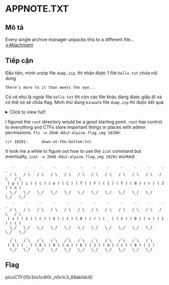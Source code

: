 # APPNOTE.TXT

## Mô tả

Every single archive manager unpacks this to a different file...<br/>
[&darr;Attachment](https://storage.googleapis.com/gctf-2022-attachments-project/2551253642bde3066e55c9cc8e9b0b4aa77feadc00c81032da778e6f7c89907135dfc2611fd8617204720dbfadb31429ae11f6ecd202887f4ce99f2f53a3c5e8)

## Tiếp cận

Đầu tiên, mình unzip file `dump.zip`, thì nhận được 1 file `hello.txt` chứa nội dung

```
There's more to it than meets the eye...
```
Có vẻ như là ngoài file `hello.txt` thì còn các file khác đang được giấu đi và có thể nó sẽ chứa flag. Mình thử dùng `binwalk` file `dump.zip` thì được kết quả

<details>
   <summary>Click to view full!</summary>
DECIMAL       HEXADECIMAL     DESCRIPTION
--------------------------------------------------------------------------------
0             0x0             Zip archive data, v0.0 compressed size: 41, uncompressed size: 41, name: hello.txt
135           0x87            Zip archive data, v0.0 compressed size: 33, uncompressed size: 33, name: hi.txt
256           0x100           Zip archive data, v0.0 compressed size: 1, uncompressed size: 1, name: flag00
345           0x159           Zip archive data, v0.0 compressed size: 1, uncompressed size: 1, name: flag00
434           0x1B2           Zip archive data, v0.0 compressed size: 1, uncompressed size: 1, name: flag00
523           0x20B           Zip archive data, v0.0 compressed size: 1, uncompressed size: 1, name: flag00
612           0x264           Zip archive data, v0.0 compressed size: 1, uncompressed size: 1, name: flag00
701           0x2BD           Zip archive data, v0.0 compressed size: 1, uncompressed size: 1, name: flag00
790           0x316           Zip archive data, v0.0 compressed size: 1, uncompressed size: 1, name: flag00
879           0x36F           Zip archive data, v0.0 compressed size: 1, uncompressed size: 1, name: flag00
968           0x3C8           Zip archive data, v0.0 compressed size: 1, uncompressed size: 1, name: flag00
1057          0x421           Zip archive data, v0.0 compressed size: 1, uncompressed size: 1, name: flag00
1146          0x47A           Zip archive data, v0.0 compressed size: 1, uncompressed size: 1, name: flag00
1235          0x4D3           Zip archive data, v0.0 compressed size: 1, uncompressed size: 1, name: flag00
1324          0x52C           Zip archive data, v0.0 compressed size: 1, uncompressed size: 1, name: flag00
1413          0x585           Zip archive data, v0.0 compressed size: 1, uncompressed size: 1, name: flag00
1502          0x5DE           Zip archive data, v0.0 compressed size: 1, uncompressed size: 1, name: flag00
1591          0x637           Zip archive data, v0.0 compressed size: 1, uncompressed size: 1, name: flag00
1680          0x690           Zip archive data, v0.0 compressed size: 1, uncompressed size: 1, name: flag00
1769          0x6E9           Zip archive data, v0.0 compressed size: 1, uncompressed size: 1, name: flag00
1858          0x742           Zip archive data, v0.0 compressed size: 1, uncompressed size: 1, name: flag00
1947          0x79B           Zip archive data, v0.0 compressed size: 1, uncompressed size: 1, name: flag00
2036          0x7F4           Zip archive data, v0.0 compressed size: 1, uncompressed size: 1, name: flag00
2125          0x84D           Zip archive data, v0.0 compressed size: 1, uncompressed size: 1, name: flag00
2214          0x8A6           Zip archive data, v0.0 compressed size: 1, uncompressed size: 1, name: flag00
2303          0x8FF           Zip archive data, v0.0 compressed size: 1, uncompressed size: 1, name: flag00
2392          0x958           Zip archive data, v0.0 compressed size: 1, uncompressed size: 1, name: flag00
2481          0x9B1           Zip archive data, v0.0 compressed size: 1, uncompressed size: 1, name: flag00
2570          0xA0A           Zip archive data, v0.0 compressed size: 1, uncompressed size: 1, name: flag00
2659          0xA63           Zip archive data, v0.0 compressed size: 1, uncompressed size: 1, name: flag00
2748          0xABC           Zip archive data, v0.0 compressed size: 1, uncompressed size: 1, name: flag00
2837          0xB15           Zip archive data, v0.0 compressed size: 1, uncompressed size: 1, name: flag00
2926          0xB6E           Zip archive data, v0.0 compressed size: 1, uncompressed size: 1, name: flag00
3015          0xBC7           Zip archive data, v0.0 compressed size: 1, uncompressed size: 1, name: flag00
3104          0xC20           Zip archive data, v0.0 compressed size: 1, uncompressed size: 1, name: flag00
3193          0xC79           Zip archive data, v0.0 compressed size: 1, uncompressed size: 1, name: flag00
3282          0xCD2           Zip archive data, v0.0 compressed size: 1, uncompressed size: 1, name: flag00
3371          0xD2B           Zip archive data, v0.0 compressed size: 1, uncompressed size: 1, name: flag00
3460          0xD84           Zip archive data, v0.0 compressed size: 1, uncompressed size: 1, name: flag01
3549          0xDDD           Zip archive data, v0.0 compressed size: 1, uncompressed size: 1, name: flag01
3638          0xE36           Zip archive data, v0.0 compressed size: 1, uncompressed size: 1, name: flag01
3727          0xE8F           Zip archive data, v0.0 compressed size: 1, uncompressed size: 1, name: flag01
3816          0xEE8           Zip archive data, v0.0 compressed size: 1, uncompressed size: 1, name: flag01
3905          0xF41           Zip archive data, v0.0 compressed size: 1, uncompressed size: 1, name: flag01
3994          0xF9A           Zip archive data, v0.0 compressed size: 1, uncompressed size: 1, name: flag01
4083          0xFF3           Zip archive data, v0.0 compressed size: 1, uncompressed size: 1, name: flag01
4172          0x104C          Zip archive data, v0.0 compressed size: 1, uncompressed size: 1, name: flag01
4261          0x10A5          Zip archive data, v0.0 compressed size: 1, uncompressed size: 1, name: flag01
4350          0x10FE          Zip archive data, v0.0 compressed size: 1, uncompressed size: 1, name: flag01
4439          0x1157          Zip archive data, v0.0 compressed size: 1, uncompressed size: 1, name: flag01
4528          0x11B0          Zip archive data, v0.0 compressed size: 1, uncompressed size: 1, name: flag01
4617          0x1209          Zip archive data, v0.0 compressed size: 1, uncompressed size: 1, name: flag01
4706          0x1262          Zip archive data, v0.0 compressed size: 1, uncompressed size: 1, name: flag01
4795          0x12BB          Zip archive data, v0.0 compressed size: 1, uncompressed size: 1, name: flag01
4884          0x1314          Zip archive data, v0.0 compressed size: 1, uncompressed size: 1, name: flag01
4973          0x136D          Zip archive data, v0.0 compressed size: 1, uncompressed size: 1, name: flag01
5062          0x13C6          Zip archive data, v0.0 compressed size: 1, uncompressed size: 1, name: flag01
5151          0x141F          Zip archive data, v0.0 compressed size: 1, uncompressed size: 1, name: flag01
5240          0x1478          Zip archive data, v0.0 compressed size: 1, uncompressed size: 1, name: flag01
5329          0x14D1          Zip archive data, v0.0 compressed size: 1, uncompressed size: 1, name: flag01
5418          0x152A          Zip archive data, v0.0 compressed size: 1, uncompressed size: 1, name: flag01
5507          0x1583          Zip archive data, v0.0 compressed size: 1, uncompressed size: 1, name: flag01
5596          0x15DC          Zip archive data, v0.0 compressed size: 1, uncompressed size: 1, name: flag01
5685          0x1635          Zip archive data, v0.0 compressed size: 1, uncompressed size: 1, name: flag01
5774          0x168E          Zip archive data, v0.0 compressed size: 1, uncompressed size: 1, name: flag01
5863          0x16E7          Zip archive data, v0.0 compressed size: 1, uncompressed size: 1, name: flag01
5952          0x1740          Zip archive data, v0.0 compressed size: 1, uncompressed size: 1, name: flag01
6041          0x1799          Zip archive data, v0.0 compressed size: 1, uncompressed size: 1, name: flag01
6130          0x17F2          Zip archive data, v0.0 compressed size: 1, uncompressed size: 1, name: flag01
6219          0x184B          Zip archive data, v0.0 compressed size: 1, uncompressed size: 1, name: flag01
6308          0x18A4          Zip archive data, v0.0 compressed size: 1, uncompressed size: 1, name: flag01
6397          0x18FD          Zip archive data, v0.0 compressed size: 1, uncompressed size: 1, name: flag01
6486          0x1956          Zip archive data, v0.0 compressed size: 1, uncompressed size: 1, name: flag01
6575          0x19AF          Zip archive data, v0.0 compressed size: 1, uncompressed size: 1, name: flag01
6664          0x1A08          Zip archive data, v0.0 compressed size: 1, uncompressed size: 1, name: flag02
6753          0x1A61          Zip archive data, v0.0 compressed size: 1, uncompressed size: 1, name: flag02
6842          0x1ABA          Zip archive data, v0.0 compressed size: 1, uncompressed size: 1, name: flag02
6931          0x1B13          Zip archive data, v0.0 compressed size: 1, uncompressed size: 1, name: flag02
7020          0x1B6C          Zip archive data, v0.0 compressed size: 1, uncompressed size: 1, name: flag02
7109          0x1BC5          Zip archive data, v0.0 compressed size: 1, uncompressed size: 1, name: flag02
7198          0x1C1E          Zip archive data, v0.0 compressed size: 1, uncompressed size: 1, name: flag02
7287          0x1C77          Zip archive data, v0.0 compressed size: 1, uncompressed size: 1, name: flag02
7376          0x1CD0          Zip archive data, v0.0 compressed size: 1, uncompressed size: 1, name: flag02
7465          0x1D29          Zip archive data, v0.0 compressed size: 1, uncompressed size: 1, name: flag02
7554          0x1D82          Zip archive data, v0.0 compressed size: 1, uncompressed size: 1, name: flag02
7643          0x1DDB          Zip archive data, v0.0 compressed size: 1, uncompressed size: 1, name: flag02
7732          0x1E34          Zip archive data, v0.0 compressed size: 1, uncompressed size: 1, name: flag02
7821          0x1E8D          Zip archive data, v0.0 compressed size: 1, uncompressed size: 1, name: flag02
7910          0x1EE6          Zip archive data, v0.0 compressed size: 1, uncompressed size: 1, name: flag02
7999          0x1F3F          Zip archive data, v0.0 compressed size: 1, uncompressed size: 1, name: flag02
8088          0x1F98          Zip archive data, v0.0 compressed size: 1, uncompressed size: 1, name: flag02
8177          0x1FF1          Zip archive data, v0.0 compressed size: 1, uncompressed size: 1, name: flag02
8266          0x204A          Zip archive data, v0.0 compressed size: 1, uncompressed size: 1, name: flag02
8355          0x20A3          Zip archive data, v0.0 compressed size: 1, uncompressed size: 1, name: flag02
8444          0x20FC          Zip archive data, v0.0 compressed size: 1, uncompressed size: 1, name: flag02
8533          0x2155          Zip archive data, v0.0 compressed size: 1, uncompressed size: 1, name: flag02
8622          0x21AE          Zip archive data, v0.0 compressed size: 1, uncompressed size: 1, name: flag02
8711          0x2207          Zip archive data, v0.0 compressed size: 1, uncompressed size: 1, name: flag02
8800          0x2260          Zip archive data, v0.0 compressed size: 1, uncompressed size: 1, name: flag02
8889          0x22B9          Zip archive data, v0.0 compressed size: 1, uncompressed size: 1, name: flag02
8978          0x2312          Zip archive data, v0.0 compressed size: 1, uncompressed size: 1, name: flag02
9067          0x236B          Zip archive data, v0.0 compressed size: 1, uncompressed size: 1, name: flag02
9156          0x23C4          Zip archive data, v0.0 compressed size: 1, uncompressed size: 1, name: flag02
9245          0x241D          Zip archive data, v0.0 compressed size: 1, uncompressed size: 1, name: flag02
9334          0x2476          Zip archive data, v0.0 compressed size: 1, uncompressed size: 1, name: flag02
9423          0x24CF          Zip archive data, v0.0 compressed size: 1, uncompressed size: 1, name: flag02
9512          0x2528          Zip archive data, v0.0 compressed size: 1, uncompressed size: 1, name: flag02
9601          0x2581          Zip archive data, v0.0 compressed size: 1, uncompressed size: 1, name: flag02
9690          0x25DA          Zip archive data, v0.0 compressed size: 1, uncompressed size: 1, name: flag02
9779          0x2633          Zip archive data, v0.0 compressed size: 1, uncompressed size: 1, name: flag02
9868          0x268C          Zip archive data, v0.0 compressed size: 1, uncompressed size: 1, name: flag03
9957          0x26E5          Zip archive data, v0.0 compressed size: 1, uncompressed size: 1, name: flag03
10046         0x273E          Zip archive data, v0.0 compressed size: 1, uncompressed size: 1, name: flag03
10135         0x2797          Zip archive data, v0.0 compressed size: 1, uncompressed size: 1, name: flag03
10224         0x27F0          Zip archive data, v0.0 compressed size: 1, uncompressed size: 1, name: flag03
10313         0x2849          Zip archive data, v0.0 compressed size: 1, uncompressed size: 1, name: flag03
10402         0x28A2          Zip archive data, v0.0 compressed size: 1, uncompressed size: 1, name: flag03
10491         0x28FB          Zip archive data, v0.0 compressed size: 1, uncompressed size: 1, name: flag03
10580         0x2954          Zip archive data, v0.0 compressed size: 1, uncompressed size: 1, name: flag03
10669         0x29AD          Zip archive data, v0.0 compressed size: 1, uncompressed size: 1, name: flag03
10758         0x2A06          Zip archive data, v0.0 compressed size: 1, uncompressed size: 1, name: flag03
10847         0x2A5F          Zip archive data, v0.0 compressed size: 1, uncompressed size: 1, name: flag03
10936         0x2AB8          Zip archive data, v0.0 compressed size: 1, uncompressed size: 1, name: flag03
11025         0x2B11          Zip archive data, v0.0 compressed size: 1, uncompressed size: 1, name: flag03
11114         0x2B6A          Zip archive data, v0.0 compressed size: 1, uncompressed size: 1, name: flag03
11203         0x2BC3          Zip archive data, v0.0 compressed size: 1, uncompressed size: 1, name: flag03
11292         0x2C1C          Zip archive data, v0.0 compressed size: 1, uncompressed size: 1, name: flag03
11381         0x2C75          Zip archive data, v0.0 compressed size: 1, uncompressed size: 1, name: flag03
11470         0x2CCE          Zip archive data, v0.0 compressed size: 1, uncompressed size: 1, name: flag03
11559         0x2D27          Zip archive data, v0.0 compressed size: 1, uncompressed size: 1, name: flag03
11648         0x2D80          Zip archive data, v0.0 compressed size: 1, uncompressed size: 1, name: flag03
11737         0x2DD9          Zip archive data, v0.0 compressed size: 1, uncompressed size: 1, name: flag03
11826         0x2E32          Zip archive data, v0.0 compressed size: 1, uncompressed size: 1, name: flag03
11915         0x2E8B          Zip archive data, v0.0 compressed size: 1, uncompressed size: 1, name: flag03
12004         0x2EE4          Zip archive data, v0.0 compressed size: 1, uncompressed size: 1, name: flag03
12093         0x2F3D          Zip archive data, v0.0 compressed size: 1, uncompressed size: 1, name: flag03
12182         0x2F96          Zip archive data, v0.0 compressed size: 1, uncompressed size: 1, name: flag03
12271         0x2FEF          Zip archive data, v0.0 compressed size: 1, uncompressed size: 1, name: flag03
12360         0x3048          Zip archive data, v0.0 compressed size: 1, uncompressed size: 1, name: flag03
12449         0x30A1          Zip archive data, v0.0 compressed size: 1, uncompressed size: 1, name: flag03
12538         0x30FA          Zip archive data, v0.0 compressed size: 1, uncompressed size: 1, name: flag03
12627         0x3153          Zip archive data, v0.0 compressed size: 1, uncompressed size: 1, name: flag03
12716         0x31AC          Zip archive data, v0.0 compressed size: 1, uncompressed size: 1, name: flag03
12805         0x3205          Zip archive data, v0.0 compressed size: 1, uncompressed size: 1, name: flag03
12894         0x325E          Zip archive data, v0.0 compressed size: 1, uncompressed size: 1, name: flag03
12983         0x32B7          Zip archive data, v0.0 compressed size: 1, uncompressed size: 1, name: flag03
13072         0x3310          Zip archive data, v0.0 compressed size: 1, uncompressed size: 1, name: flag04
13161         0x3369          Zip archive data, v0.0 compressed size: 1, uncompressed size: 1, name: flag04
13250         0x33C2          Zip archive data, v0.0 compressed size: 1, uncompressed size: 1, name: flag04
13339         0x341B          Zip archive data, v0.0 compressed size: 1, uncompressed size: 1, name: flag04
13428         0x3474          Zip archive data, v0.0 compressed size: 1, uncompressed size: 1, name: flag04
13517         0x34CD          Zip archive data, v0.0 compressed size: 1, uncompressed size: 1, name: flag04
13606         0x3526          Zip archive data, v0.0 compressed size: 1, uncompressed size: 1, name: flag04
13695         0x357F          Zip archive data, v0.0 compressed size: 1, uncompressed size: 1, name: flag04
13784         0x35D8          Zip archive data, v0.0 compressed size: 1, uncompressed size: 1, name: flag04
13873         0x3631          Zip archive data, v0.0 compressed size: 1, uncompressed size: 1, name: flag04
13962         0x368A          Zip archive data, v0.0 compressed size: 1, uncompressed size: 1, name: flag04
14051         0x36E3          Zip archive data, v0.0 compressed size: 1, uncompressed size: 1, name: flag04
14140         0x373C          Zip archive data, v0.0 compressed size: 1, uncompressed size: 1, name: flag04
14229         0x3795          Zip archive data, v0.0 compressed size: 1, uncompressed size: 1, name: flag04
14318         0x37EE          Zip archive data, v0.0 compressed size: 1, uncompressed size: 1, name: flag04
14407         0x3847          Zip archive data, v0.0 compressed size: 1, uncompressed size: 1, name: flag04
14496         0x38A0          Zip archive data, v0.0 compressed size: 1, uncompressed size: 1, name: flag04
14585         0x38F9          Zip archive data, v0.0 compressed size: 1, uncompressed size: 1, name: flag04
14674         0x3952          Zip archive data, v0.0 compressed size: 1, uncompressed size: 1, name: flag04
14763         0x39AB          Zip archive data, v0.0 compressed size: 1, uncompressed size: 1, name: flag04
14852         0x3A04          Zip archive data, v0.0 compressed size: 1, uncompressed size: 1, name: flag04
14941         0x3A5D          Zip archive data, v0.0 compressed size: 1, uncompressed size: 1, name: flag04
15030         0x3AB6          Zip archive data, v0.0 compressed size: 1, uncompressed size: 1, name: flag04
15119         0x3B0F          Zip archive data, v0.0 compressed size: 1, uncompressed size: 1, name: flag04
15208         0x3B68          Zip archive data, v0.0 compressed size: 1, uncompressed size: 1, name: flag04
15297         0x3BC1          Zip archive data, v0.0 compressed size: 1, uncompressed size: 1, name: flag04
15386         0x3C1A          Zip archive data, v0.0 compressed size: 1, uncompressed size: 1, name: flag04
15475         0x3C73          Zip archive data, v0.0 compressed size: 1, uncompressed size: 1, name: flag04
15564         0x3CCC          Zip archive data, v0.0 compressed size: 1, uncompressed size: 1, name: flag04
15653         0x3D25          Zip archive data, v0.0 compressed size: 1, uncompressed size: 1, name: flag04
15742         0x3D7E          Zip archive data, v0.0 compressed size: 1, uncompressed size: 1, name: flag04
15831         0x3DD7          Zip archive data, v0.0 compressed size: 1, uncompressed size: 1, name: flag04
15920         0x3E30          Zip archive data, v0.0 compressed size: 1, uncompressed size: 1, name: flag04
16009         0x3E89          Zip archive data, v0.0 compressed size: 1, uncompressed size: 1, name: flag04
16098         0x3EE2          Zip archive data, v0.0 compressed size: 1, uncompressed size: 1, name: flag04
16187         0x3F3B          Zip archive data, v0.0 compressed size: 1, uncompressed size: 1, name: flag04
16276         0x3F94          Zip archive data, v0.0 compressed size: 1, uncompressed size: 1, name: flag05
16365         0x3FED          Zip archive data, v0.0 compressed size: 1, uncompressed size: 1, name: flag05
16454         0x4046          Zip archive data, v0.0 compressed size: 1, uncompressed size: 1, name: flag05
16543         0x409F          Zip archive data, v0.0 compressed size: 1, uncompressed size: 1, name: flag05
16632         0x40F8          Zip archive data, v0.0 compressed size: 1, uncompressed size: 1, name: flag05
16721         0x4151          Zip archive data, v0.0 compressed size: 1, uncompressed size: 1, name: flag05
16810         0x41AA          Zip archive data, v0.0 compressed size: 1, uncompressed size: 1, name: flag05
16899         0x4203          Zip archive data, v0.0 compressed size: 1, uncompressed size: 1, name: flag05
16988         0x425C          Zip archive data, v0.0 compressed size: 1, uncompressed size: 1, name: flag05
17077         0x42B5          Zip archive data, v0.0 compressed size: 1, uncompressed size: 1, name: flag05
17166         0x430E          Zip archive data, v0.0 compressed size: 1, uncompressed size: 1, name: flag05
17255         0x4367          Zip archive data, v0.0 compressed size: 1, uncompressed size: 1, name: flag05
17344         0x43C0          Zip archive data, v0.0 compressed size: 1, uncompressed size: 1, name: flag05
17433         0x4419          Zip archive data, v0.0 compressed size: 1, uncompressed size: 1, name: flag05
17522         0x4472          Zip archive data, v0.0 compressed size: 1, uncompressed size: 1, name: flag05
17611         0x44CB          Zip archive data, v0.0 compressed size: 1, uncompressed size: 1, name: flag05
17700         0x4524          Zip archive data, v0.0 compressed size: 1, uncompressed size: 1, name: flag05
17789         0x457D          Zip archive data, v0.0 compressed size: 1, uncompressed size: 1, name: flag05
17878         0x45D6          Zip archive data, v0.0 compressed size: 1, uncompressed size: 1, name: flag05
17967         0x462F          Zip archive data, v0.0 compressed size: 1, uncompressed size: 1, name: flag05
18056         0x4688          Zip archive data, v0.0 compressed size: 1, uncompressed size: 1, name: flag05
18145         0x46E1          Zip archive data, v0.0 compressed size: 1, uncompressed size: 1, name: flag05
18234         0x473A          Zip archive data, v0.0 compressed size: 1, uncompressed size: 1, name: flag05
18323         0x4793          Zip archive data, v0.0 compressed size: 1, uncompressed size: 1, name: flag05
18412         0x47EC          Zip archive data, v0.0 compressed size: 1, uncompressed size: 1, name: flag05
18501         0x4845          Zip archive data, v0.0 compressed size: 1, uncompressed size: 1, name: flag05
18590         0x489E          Zip archive data, v0.0 compressed size: 1, uncompressed size: 1, name: flag05
18679         0x48F7          Zip archive data, v0.0 compressed size: 1, uncompressed size: 1, name: flag05
18768         0x4950          Zip archive data, v0.0 compressed size: 1, uncompressed size: 1, name: flag05
18857         0x49A9          Zip archive data, v0.0 compressed size: 1, uncompressed size: 1, name: flag05
18946         0x4A02          Zip archive data, v0.0 compressed size: 1, uncompressed size: 1, name: flag05
19035         0x4A5B          Zip archive data, v0.0 compressed size: 1, uncompressed size: 1, name: flag05
19124         0x4AB4          Zip archive data, v0.0 compressed size: 1, uncompressed size: 1, name: flag05
19213         0x4B0D          Zip archive data, v0.0 compressed size: 1, uncompressed size: 1, name: flag05
19302         0x4B66          Zip archive data, v0.0 compressed size: 1, uncompressed size: 1, name: flag05
19391         0x4BBF          Zip archive data, v0.0 compressed size: 1, uncompressed size: 1, name: flag05
19480         0x4C18          Zip archive data, v0.0 compressed size: 1, uncompressed size: 1, name: flag06
19569         0x4C71          Zip archive data, v0.0 compressed size: 1, uncompressed size: 1, name: flag06
19658         0x4CCA          Zip archive data, v0.0 compressed size: 1, uncompressed size: 1, name: flag06
19747         0x4D23          Zip archive data, v0.0 compressed size: 1, uncompressed size: 1, name: flag06
19836         0x4D7C          Zip archive data, v0.0 compressed size: 1, uncompressed size: 1, name: flag06
19925         0x4DD5          Zip archive data, v0.0 compressed size: 1, uncompressed size: 1, name: flag06
20014         0x4E2E          Zip archive data, v0.0 compressed size: 1, uncompressed size: 1, name: flag06
20103         0x4E87          Zip archive data, v0.0 compressed size: 1, uncompressed size: 1, name: flag06
20192         0x4EE0          Zip archive data, v0.0 compressed size: 1, uncompressed size: 1, name: flag06
20281         0x4F39          Zip archive data, v0.0 compressed size: 1, uncompressed size: 1, name: flag06
20370         0x4F92          Zip archive data, v0.0 compressed size: 1, uncompressed size: 1, name: flag06
20459         0x4FEB          Zip archive data, v0.0 compressed size: 1, uncompressed size: 1, name: flag06
20548         0x5044          Zip archive data, v0.0 compressed size: 1, uncompressed size: 1, name: flag06
20637         0x509D          Zip archive data, v0.0 compressed size: 1, uncompressed size: 1, name: flag06
20726         0x50F6          Zip archive data, v0.0 compressed size: 1, uncompressed size: 1, name: flag06
20815         0x514F          Zip archive data, v0.0 compressed size: 1, uncompressed size: 1, name: flag06
20904         0x51A8          Zip archive data, v0.0 compressed size: 1, uncompressed size: 1, name: flag06
20993         0x5201          Zip archive data, v0.0 compressed size: 1, uncompressed size: 1, name: flag06
21082         0x525A          Zip archive data, v0.0 compressed size: 1, uncompressed size: 1, name: flag06
21171         0x52B3          Zip archive data, v0.0 compressed size: 1, uncompressed size: 1, name: flag06
21260         0x530C          Zip archive data, v0.0 compressed size: 1, uncompressed size: 1, name: flag06
21349         0x5365          Zip archive data, v0.0 compressed size: 1, uncompressed size: 1, name: flag06
21438         0x53BE          Zip archive data, v0.0 compressed size: 1, uncompressed size: 1, name: flag06
21527         0x5417          Zip archive data, v0.0 compressed size: 1, uncompressed size: 1, name: flag06
21616         0x5470          Zip archive data, v0.0 compressed size: 1, uncompressed size: 1, name: flag06
21705         0x54C9          Zip archive data, v0.0 compressed size: 1, uncompressed size: 1, name: flag06
21794         0x5522          Zip archive data, v0.0 compressed size: 1, uncompressed size: 1, name: flag06
21883         0x557B          Zip archive data, v0.0 compressed size: 1, uncompressed size: 1, name: flag06
21972         0x55D4          Zip archive data, v0.0 compressed size: 1, uncompressed size: 1, name: flag06
22061         0x562D          Zip archive data, v0.0 compressed size: 1, uncompressed size: 1, name: flag06
22150         0x5686          Zip archive data, v0.0 compressed size: 1, uncompressed size: 1, name: flag06
22239         0x56DF          Zip archive data, v0.0 compressed size: 1, uncompressed size: 1, name: flag06
22328         0x5738          Zip archive data, v0.0 compressed size: 1, uncompressed size: 1, name: flag06
22417         0x5791          Zip archive data, v0.0 compressed size: 1, uncompressed size: 1, name: flag06
22506         0x57EA          Zip archive data, v0.0 compressed size: 1, uncompressed size: 1, name: flag06
22595         0x5843          Zip archive data, v0.0 compressed size: 1, uncompressed size: 1, name: flag06
22684         0x589C          Zip archive data, v0.0 compressed size: 1, uncompressed size: 1, name: flag07
22773         0x58F5          Zip archive data, v0.0 compressed size: 1, uncompressed size: 1, name: flag07
22862         0x594E          Zip archive data, v0.0 compressed size: 1, uncompressed size: 1, name: flag07
22951         0x59A7          Zip archive data, v0.0 compressed size: 1, uncompressed size: 1, name: flag07
23040         0x5A00          Zip archive data, v0.0 compressed size: 1, uncompressed size: 1, name: flag07
23129         0x5A59          Zip archive data, v0.0 compressed size: 1, uncompressed size: 1, name: flag07
23218         0x5AB2          Zip archive data, v0.0 compressed size: 1, uncompressed size: 1, name: flag07
23307         0x5B0B          Zip archive data, v0.0 compressed size: 1, uncompressed size: 1, name: flag07
23396         0x5B64          Zip archive data, v0.0 compressed size: 1, uncompressed size: 1, name: flag07
23485         0x5BBD          Zip archive data, v0.0 compressed size: 1, uncompressed size: 1, name: flag07
23574         0x5C16          Zip archive data, v0.0 compressed size: 1, uncompressed size: 1, name: flag07
23663         0x5C6F          Zip archive data, v0.0 compressed size: 1, uncompressed size: 1, name: flag07
23752         0x5CC8          Zip archive data, v0.0 compressed size: 1, uncompressed size: 1, name: flag07
23841         0x5D21          Zip archive data, v0.0 compressed size: 1, uncompressed size: 1, name: flag07
23930         0x5D7A          Zip archive data, v0.0 compressed size: 1, uncompressed size: 1, name: flag07
24019         0x5DD3          Zip archive data, v0.0 compressed size: 1, uncompressed size: 1, name: flag07
24108         0x5E2C          Zip archive data, v0.0 compressed size: 1, uncompressed size: 1, name: flag07
24197         0x5E85          Zip archive data, v0.0 compressed size: 1, uncompressed size: 1, name: flag07
24286         0x5EDE          Zip archive data, v0.0 compressed size: 1, uncompressed size: 1, name: flag07
24375         0x5F37          Zip archive data, v0.0 compressed size: 1, uncompressed size: 1, name: flag07
24464         0x5F90          Zip archive data, v0.0 compressed size: 1, uncompressed size: 1, name: flag07
24553         0x5FE9          Zip archive data, v0.0 compressed size: 1, uncompressed size: 1, name: flag07
24642         0x6042          Zip archive data, v0.0 compressed size: 1, uncompressed size: 1, name: flag07
24731         0x609B          Zip archive data, v0.0 compressed size: 1, uncompressed size: 1, name: flag07
24820         0x60F4          Zip archive data, v0.0 compressed size: 1, uncompressed size: 1, name: flag07
24909         0x614D          Zip archive data, v0.0 compressed size: 1, uncompressed size: 1, name: flag07
24998         0x61A6          Zip archive data, v0.0 compressed size: 1, uncompressed size: 1, name: flag07
25087         0x61FF          Zip archive data, v0.0 compressed size: 1, uncompressed size: 1, name: flag07
25176         0x6258          Zip archive data, v0.0 compressed size: 1, uncompressed size: 1, name: flag07
25265         0x62B1          Zip archive data, v0.0 compressed size: 1, uncompressed size: 1, name: flag07
25354         0x630A          Zip archive data, v0.0 compressed size: 1, uncompressed size: 1, name: flag07
25443         0x6363          Zip archive data, v0.0 compressed size: 1, uncompressed size: 1, name: flag07
25532         0x63BC          Zip archive data, v0.0 compressed size: 1, uncompressed size: 1, name: flag07
25621         0x6415          Zip archive data, v0.0 compressed size: 1, uncompressed size: 1, name: flag07
25710         0x646E          Zip archive data, v0.0 compressed size: 1, uncompressed size: 1, name: flag07
25799         0x64C7          Zip archive data, v0.0 compressed size: 1, uncompressed size: 1, name: flag07
25888         0x6520          Zip archive data, v0.0 compressed size: 1, uncompressed size: 1, name: flag08
25977         0x6579          Zip archive data, v0.0 compressed size: 1, uncompressed size: 1, name: flag08
26066         0x65D2          Zip archive data, v0.0 compressed size: 1, uncompressed size: 1, name: flag08
26155         0x662B          Zip archive data, v0.0 compressed size: 1, uncompressed size: 1, name: flag08
26244         0x6684          Zip archive data, v0.0 compressed size: 1, uncompressed size: 1, name: flag08
26333         0x66DD          Zip archive data, v0.0 compressed size: 1, uncompressed size: 1, name: flag08
26422         0x6736          Zip archive data, v0.0 compressed size: 1, uncompressed size: 1, name: flag08
26511         0x678F          Zip archive data, v0.0 compressed size: 1, uncompressed size: 1, name: flag08
26600         0x67E8          Zip archive data, v0.0 compressed size: 1, uncompressed size: 1, name: flag08
26689         0x6841          Zip archive data, v0.0 compressed size: 1, uncompressed size: 1, name: flag08
26778         0x689A          Zip archive data, v0.0 compressed size: 1, uncompressed size: 1, name: flag08
26867         0x68F3          Zip archive data, v0.0 compressed size: 1, uncompressed size: 1, name: flag08
26956         0x694C          Zip archive data, v0.0 compressed size: 1, uncompressed size: 1, name: flag08
27045         0x69A5          Zip archive data, v0.0 compressed size: 1, uncompressed size: 1, name: flag08
27134         0x69FE          Zip archive data, v0.0 compressed size: 1, uncompressed size: 1, name: flag08
27223         0x6A57          Zip archive data, v0.0 compressed size: 1, uncompressed size: 1, name: flag08
27312         0x6AB0          Zip archive data, v0.0 compressed size: 1, uncompressed size: 1, name: flag08
27401         0x6B09          Zip archive data, v0.0 compressed size: 1, uncompressed size: 1, name: flag08
27490         0x6B62          Zip archive data, v0.0 compressed size: 1, uncompressed size: 1, name: flag08
27579         0x6BBB          Zip archive data, v0.0 compressed size: 1, uncompressed size: 1, name: flag08
27668         0x6C14          Zip archive data, v0.0 compressed size: 1, uncompressed size: 1, name: flag08
27757         0x6C6D          Zip archive data, v0.0 compressed size: 1, uncompressed size: 1, name: flag08
27846         0x6CC6          Zip archive data, v0.0 compressed size: 1, uncompressed size: 1, name: flag08
27935         0x6D1F          Zip archive data, v0.0 compressed size: 1, uncompressed size: 1, name: flag08
28024         0x6D78          Zip archive data, v0.0 compressed size: 1, uncompressed size: 1, name: flag08
28113         0x6DD1          Zip archive data, v0.0 compressed size: 1, uncompressed size: 1, name: flag08
28202         0x6E2A          Zip archive data, v0.0 compressed size: 1, uncompressed size: 1, name: flag08
28291         0x6E83          Zip archive data, v0.0 compressed size: 1, uncompressed size: 1, name: flag08
28380         0x6EDC          Zip archive data, v0.0 compressed size: 1, uncompressed size: 1, name: flag08
28469         0x6F35          Zip archive data, v0.0 compressed size: 1, uncompressed size: 1, name: flag08
28558         0x6F8E          Zip archive data, v0.0 compressed size: 1, uncompressed size: 1, name: flag08
28647         0x6FE7          Zip archive data, v0.0 compressed size: 1, uncompressed size: 1, name: flag08
28736         0x7040          Zip archive data, v0.0 compressed size: 1, uncompressed size: 1, name: flag08
28825         0x7099          Zip archive data, v0.0 compressed size: 1, uncompressed size: 1, name: flag08
28914         0x70F2          Zip archive data, v0.0 compressed size: 1, uncompressed size: 1, name: flag08
29003         0x714B          Zip archive data, v0.0 compressed size: 1, uncompressed size: 1, name: flag08
29092         0x71A4          Zip archive data, v0.0 compressed size: 1, uncompressed size: 1, name: flag09
29181         0x71FD          Zip archive data, v0.0 compressed size: 1, uncompressed size: 1, name: flag09
29270         0x7256          Zip archive data, v0.0 compressed size: 1, uncompressed size: 1, name: flag09
29359         0x72AF          Zip archive data, v0.0 compressed size: 1, uncompressed size: 1, name: flag09
29448         0x7308          Zip archive data, v0.0 compressed size: 1, uncompressed size: 1, name: flag09
29537         0x7361          Zip archive data, v0.0 compressed size: 1, uncompressed size: 1, name: flag09
29626         0x73BA          Zip archive data, v0.0 compressed size: 1, uncompressed size: 1, name: flag09
29715         0x7413          Zip archive data, v0.0 compressed size: 1, uncompressed size: 1, name: flag09
29804         0x746C          Zip archive data, v0.0 compressed size: 1, uncompressed size: 1, name: flag09
29893         0x74C5          Zip archive data, v0.0 compressed size: 1, uncompressed size: 1, name: flag09
29982         0x751E          Zip archive data, v0.0 compressed size: 1, uncompressed size: 1, name: flag09
30071         0x7577          Zip archive data, v0.0 compressed size: 1, uncompressed size: 1, name: flag09
30160         0x75D0          Zip archive data, v0.0 compressed size: 1, uncompressed size: 1, name: flag09
30249         0x7629          Zip archive data, v0.0 compressed size: 1, uncompressed size: 1, name: flag09
30338         0x7682          Zip archive data, v0.0 compressed size: 1, uncompressed size: 1, name: flag09
30427         0x76DB          Zip archive data, v0.0 compressed size: 1, uncompressed size: 1, name: flag09
30516         0x7734          Zip archive data, v0.0 compressed size: 1, uncompressed size: 1, name: flag09
30605         0x778D          Zip archive data, v0.0 compressed size: 1, uncompressed size: 1, name: flag09
30694         0x77E6          Zip archive data, v0.0 compressed size: 1, uncompressed size: 1, name: flag09
30783         0x783F          Zip archive data, v0.0 compressed size: 1, uncompressed size: 1, name: flag09
30872         0x7898          Zip archive data, v0.0 compressed size: 1, uncompressed size: 1, name: flag09
30961         0x78F1          Zip archive data, v0.0 compressed size: 1, uncompressed size: 1, name: flag09
31050         0x794A          Zip archive data, v0.0 compressed size: 1, uncompressed size: 1, name: flag09
31139         0x79A3          Zip archive data, v0.0 compressed size: 1, uncompressed size: 1, name: flag09
31228         0x79FC          Zip archive data, v0.0 compressed size: 1, uncompressed size: 1, name: flag09
31317         0x7A55          Zip archive data, v0.0 compressed size: 1, uncompressed size: 1, name: flag09
31406         0x7AAE          Zip archive data, v0.0 compressed size: 1, uncompressed size: 1, name: flag09
31495         0x7B07          Zip archive data, v0.0 compressed size: 1, uncompressed size: 1, name: flag09
31584         0x7B60          Zip archive data, v0.0 compressed size: 1, uncompressed size: 1, name: flag09
31673         0x7BB9          Zip archive data, v0.0 compressed size: 1, uncompressed size: 1, name: flag09
31762         0x7C12          Zip archive data, v0.0 compressed size: 1, uncompressed size: 1, name: flag09
31851         0x7C6B          Zip archive data, v0.0 compressed size: 1, uncompressed size: 1, name: flag09
31940         0x7CC4          Zip archive data, v0.0 compressed size: 1, uncompressed size: 1, name: flag09
32029         0x7D1D          Zip archive data, v0.0 compressed size: 1, uncompressed size: 1, name: flag09
32118         0x7D76          Zip archive data, v0.0 compressed size: 1, uncompressed size: 1, name: flag09
32207         0x7DCF          Zip archive data, v0.0 compressed size: 1, uncompressed size: 1, name: flag09
32296         0x7E28          Zip archive data, v0.0 compressed size: 1, uncompressed size: 1, name: flag10
32385         0x7E81          Zip archive data, v0.0 compressed size: 1, uncompressed size: 1, name: flag10
32474         0x7EDA          Zip archive data, v0.0 compressed size: 1, uncompressed size: 1, name: flag10
32563         0x7F33          Zip archive data, v0.0 compressed size: 1, uncompressed size: 1, name: flag10
32652         0x7F8C          Zip archive data, v0.0 compressed size: 1, uncompressed size: 1, name: flag10
32741         0x7FE5          Zip archive data, v0.0 compressed size: 1, uncompressed size: 1, name: flag10
32830         0x803E          Zip archive data, v0.0 compressed size: 1, uncompressed size: 1, name: flag10
32919         0x8097          Zip archive data, v0.0 compressed size: 1, uncompressed size: 1, name: flag10
33008         0x80F0          Zip archive data, v0.0 compressed size: 1, uncompressed size: 1, name: flag10
33097         0x8149          Zip archive data, v0.0 compressed size: 1, uncompressed size: 1, name: flag10
33186         0x81A2          Zip archive data, v0.0 compressed size: 1, uncompressed size: 1, name: flag10
33275         0x81FB          Zip archive data, v0.0 compressed size: 1, uncompressed size: 1, name: flag10
33364         0x8254          Zip archive data, v0.0 compressed size: 1, uncompressed size: 1, name: flag10
33453         0x82AD          Zip archive data, v0.0 compressed size: 1, uncompressed size: 1, name: flag10
33542         0x8306          Zip archive data, v0.0 compressed size: 1, uncompressed size: 1, name: flag10
33631         0x835F          Zip archive data, v0.0 compressed size: 1, uncompressed size: 1, name: flag10
33720         0x83B8          Zip archive data, v0.0 compressed size: 1, uncompressed size: 1, name: flag10
33809         0x8411          Zip archive data, v0.0 compressed size: 1, uncompressed size: 1, name: flag10
33898         0x846A          Zip archive data, v0.0 compressed size: 1, uncompressed size: 1, name: flag10
33987         0x84C3          Zip archive data, v0.0 compressed size: 1, uncompressed size: 1, name: flag10
34076         0x851C          Zip archive data, v0.0 compressed size: 1, uncompressed size: 1, name: flag10
34165         0x8575          Zip archive data, v0.0 compressed size: 1, uncompressed size: 1, name: flag10
34254         0x85CE          Zip archive data, v0.0 compressed size: 1, uncompressed size: 1, name: flag10
34343         0x8627          Zip archive data, v0.0 compressed size: 1, uncompressed size: 1, name: flag10
34432         0x8680          Zip archive data, v0.0 compressed size: 1, uncompressed size: 1, name: flag10
34521         0x86D9          Zip archive data, v0.0 compressed size: 1, uncompressed size: 1, name: flag10
34610         0x8732          Zip archive data, v0.0 compressed size: 1, uncompressed size: 1, name: flag10
34699         0x878B          Zip archive data, v0.0 compressed size: 1, uncompressed size: 1, name: flag10
34788         0x87E4          Zip archive data, v0.0 compressed size: 1, uncompressed size: 1, name: flag10
34877         0x883D          Zip archive data, v0.0 compressed size: 1, uncompressed size: 1, name: flag10
34966         0x8896          Zip archive data, v0.0 compressed size: 1, uncompressed size: 1, name: flag10
35055         0x88EF          Zip archive data, v0.0 compressed size: 1, uncompressed size: 1, name: flag10
35144         0x8948          Zip archive data, v0.0 compressed size: 1, uncompressed size: 1, name: flag10
35233         0x89A1          Zip archive data, v0.0 compressed size: 1, uncompressed size: 1, name: flag10
35322         0x89FA          Zip archive data, v0.0 compressed size: 1, uncompressed size: 1, name: flag10
35411         0x8A53          Zip archive data, v0.0 compressed size: 1, uncompressed size: 1, name: flag10
35500         0x8AAC          Zip archive data, v0.0 compressed size: 1, uncompressed size: 1, name: flag11
35589         0x8B05          Zip archive data, v0.0 compressed size: 1, uncompressed size: 1, name: flag11
35678         0x8B5E          Zip archive data, v0.0 compressed size: 1, uncompressed size: 1, name: flag11
35767         0x8BB7          Zip archive data, v0.0 compressed size: 1, uncompressed size: 1, name: flag11
35856         0x8C10          Zip archive data, v0.0 compressed size: 1, uncompressed size: 1, name: flag11
35945         0x8C69          Zip archive data, v0.0 compressed size: 1, uncompressed size: 1, name: flag11
36034         0x8CC2          Zip archive data, v0.0 compressed size: 1, uncompressed size: 1, name: flag11
36123         0x8D1B          Zip archive data, v0.0 compressed size: 1, uncompressed size: 1, name: flag11
36212         0x8D74          Zip archive data, v0.0 compressed size: 1, uncompressed size: 1, name: flag11
36301         0x8DCD          Zip archive data, v0.0 compressed size: 1, uncompressed size: 1, name: flag11
36390         0x8E26          Zip archive data, v0.0 compressed size: 1, uncompressed size: 1, name: flag11
36479         0x8E7F          Zip archive data, v0.0 compressed size: 1, uncompressed size: 1, name: flag11
36568         0x8ED8          Zip archive data, v0.0 compressed size: 1, uncompressed size: 1, name: flag11
36657         0x8F31          Zip archive data, v0.0 compressed size: 1, uncompressed size: 1, name: flag11
36746         0x8F8A          Zip archive data, v0.0 compressed size: 1, uncompressed size: 1, name: flag11
36835         0x8FE3          Zip archive data, v0.0 compressed size: 1, uncompressed size: 1, name: flag11
36924         0x903C          Zip archive data, v0.0 compressed size: 1, uncompressed size: 1, name: flag11
37013         0x9095          Zip archive data, v0.0 compressed size: 1, uncompressed size: 1, name: flag11
37102         0x90EE          Zip archive data, v0.0 compressed size: 1, uncompressed size: 1, name: flag11
37191         0x9147          Zip archive data, v0.0 compressed size: 1, uncompressed size: 1, name: flag11
37280         0x91A0          Zip archive data, v0.0 compressed size: 1, uncompressed size: 1, name: flag11
37369         0x91F9          Zip archive data, v0.0 compressed size: 1, uncompressed size: 1, name: flag11
37458         0x9252          Zip archive data, v0.0 compressed size: 1, uncompressed size: 1, name: flag11
37547         0x92AB          Zip archive data, v0.0 compressed size: 1, uncompressed size: 1, name: flag11
37636         0x9304          Zip archive data, v0.0 compressed size: 1, uncompressed size: 1, name: flag11
37725         0x935D          Zip archive data, v0.0 compressed size: 1, uncompressed size: 1, name: flag11
37814         0x93B6          Zip archive data, v0.0 compressed size: 1, uncompressed size: 1, name: flag11
37903         0x940F          Zip archive data, v0.0 compressed size: 1, uncompressed size: 1, name: flag11
37992         0x9468          Zip archive data, v0.0 compressed size: 1, uncompressed size: 1, name: flag11
38081         0x94C1          Zip archive data, v0.0 compressed size: 1, uncompressed size: 1, name: flag11
38170         0x951A          Zip archive data, v0.0 compressed size: 1, uncompressed size: 1, name: flag11
38259         0x9573          Zip archive data, v0.0 compressed size: 1, uncompressed size: 1, name: flag11
38348         0x95CC          Zip archive data, v0.0 compressed size: 1, uncompressed size: 1, name: flag11
38437         0x9625          Zip archive data, v0.0 compressed size: 1, uncompressed size: 1, name: flag11
38526         0x967E          Zip archive data, v0.0 compressed size: 1, uncompressed size: 1, name: flag11
38615         0x96D7          Zip archive data, v0.0 compressed size: 1, uncompressed size: 1, name: flag11
38704         0x9730          Zip archive data, v0.0 compressed size: 1, uncompressed size: 1, name: flag12
38793         0x9789          Zip archive data, v0.0 compressed size: 1, uncompressed size: 1, name: flag12
38882         0x97E2          Zip archive data, v0.0 compressed size: 1, uncompressed size: 1, name: flag12
38971         0x983B          Zip archive data, v0.0 compressed size: 1, uncompressed size: 1, name: flag12
39060         0x9894          Zip archive data, v0.0 compressed size: 1, uncompressed size: 1, name: flag12
39149         0x98ED          Zip archive data, v0.0 compressed size: 1, uncompressed size: 1, name: flag12
39238         0x9946          Zip archive data, v0.0 compressed size: 1, uncompressed size: 1, name: flag12
39327         0x999F          Zip archive data, v0.0 compressed size: 1, uncompressed size: 1, name: flag12
39416         0x99F8          Zip archive data, v0.0 compressed size: 1, uncompressed size: 1, name: flag12
39505         0x9A51          Zip archive data, v0.0 compressed size: 1, uncompressed size: 1, name: flag12
39594         0x9AAA          Zip archive data, v0.0 compressed size: 1, uncompressed size: 1, name: flag12
39683         0x9B03          Zip archive data, v0.0 compressed size: 1, uncompressed size: 1, name: flag12
39772         0x9B5C          Zip archive data, v0.0 compressed size: 1, uncompressed size: 1, name: flag12
39861         0x9BB5          Zip archive data, v0.0 compressed size: 1, uncompressed size: 1, name: flag12
39950         0x9C0E          Zip archive data, v0.0 compressed size: 1, uncompressed size: 1, name: flag12
40039         0x9C67          Zip archive data, v0.0 compressed size: 1, uncompressed size: 1, name: flag12
40128         0x9CC0          Zip archive data, v0.0 compressed size: 1, uncompressed size: 1, name: flag12
40217         0x9D19          Zip archive data, v0.0 compressed size: 1, uncompressed size: 1, name: flag12
40306         0x9D72          Zip archive data, v0.0 compressed size: 1, uncompressed size: 1, name: flag12
40395         0x9DCB          Zip archive data, v0.0 compressed size: 1, uncompressed size: 1, name: flag12
40484         0x9E24          Zip archive data, v0.0 compressed size: 1, uncompressed size: 1, name: flag12
40573         0x9E7D          Zip archive data, v0.0 compressed size: 1, uncompressed size: 1, name: flag12
40662         0x9ED6          Zip archive data, v0.0 compressed size: 1, uncompressed size: 1, name: flag12
40751         0x9F2F          Zip archive data, v0.0 compressed size: 1, uncompressed size: 1, name: flag12
40840         0x9F88          Zip archive data, v0.0 compressed size: 1, uncompressed size: 1, name: flag12
40929         0x9FE1          Zip archive data, v0.0 compressed size: 1, uncompressed size: 1, name: flag12
41018         0xA03A          Zip archive data, v0.0 compressed size: 1, uncompressed size: 1, name: flag12
41107         0xA093          Zip archive data, v0.0 compressed size: 1, uncompressed size: 1, name: flag12
41196         0xA0EC          Zip archive data, v0.0 compressed size: 1, uncompressed size: 1, name: flag12
41285         0xA145          Zip archive data, v0.0 compressed size: 1, uncompressed size: 1, name: flag12
41374         0xA19E          Zip archive data, v0.0 compressed size: 1, uncompressed size: 1, name: flag12
41463         0xA1F7          Zip archive data, v0.0 compressed size: 1, uncompressed size: 1, name: flag12
41552         0xA250          Zip archive data, v0.0 compressed size: 1, uncompressed size: 1, name: flag12
41641         0xA2A9          Zip archive data, v0.0 compressed size: 1, uncompressed size: 1, name: flag12
41730         0xA302          Zip archive data, v0.0 compressed size: 1, uncompressed size: 1, name: flag12
41819         0xA35B          Zip archive data, v0.0 compressed size: 1, uncompressed size: 1, name: flag12
41908         0xA3B4          Zip archive data, v0.0 compressed size: 1, uncompressed size: 1, name: flag13
41997         0xA40D          Zip archive data, v0.0 compressed size: 1, uncompressed size: 1, name: flag13
42086         0xA466          Zip archive data, v0.0 compressed size: 1, uncompressed size: 1, name: flag13
42175         0xA4BF          Zip archive data, v0.0 compressed size: 1, uncompressed size: 1, name: flag13
42264         0xA518          Zip archive data, v0.0 compressed size: 1, uncompressed size: 1, name: flag13
42353         0xA571          Zip archive data, v0.0 compressed size: 1, uncompressed size: 1, name: flag13
42442         0xA5CA          Zip archive data, v0.0 compressed size: 1, uncompressed size: 1, name: flag13
42531         0xA623          Zip archive data, v0.0 compressed size: 1, uncompressed size: 1, name: flag13
42620         0xA67C          Zip archive data, v0.0 compressed size: 1, uncompressed size: 1, name: flag13
42709         0xA6D5          Zip archive data, v0.0 compressed size: 1, uncompressed size: 1, name: flag13
42798         0xA72E          Zip archive data, v0.0 compressed size: 1, uncompressed size: 1, name: flag13
42887         0xA787          Zip archive data, v0.0 compressed size: 1, uncompressed size: 1, name: flag13
42976         0xA7E0          Zip archive data, v0.0 compressed size: 1, uncompressed size: 1, name: flag13
43065         0xA839          Zip archive data, v0.0 compressed size: 1, uncompressed size: 1, name: flag13
43154         0xA892          Zip archive data, v0.0 compressed size: 1, uncompressed size: 1, name: flag13
43243         0xA8EB          Zip archive data, v0.0 compressed size: 1, uncompressed size: 1, name: flag13
43332         0xA944          Zip archive data, v0.0 compressed size: 1, uncompressed size: 1, name: flag13
43421         0xA99D          Zip archive data, v0.0 compressed size: 1, uncompressed size: 1, name: flag13
43510         0xA9F6          Zip archive data, v0.0 compressed size: 1, uncompressed size: 1, name: flag13
43599         0xAA4F          Zip archive data, v0.0 compressed size: 1, uncompressed size: 1, name: flag13
43688         0xAAA8          Zip archive data, v0.0 compressed size: 1, uncompressed size: 1, name: flag13
43777         0xAB01          Zip archive data, v0.0 compressed size: 1, uncompressed size: 1, name: flag13
43866         0xAB5A          Zip archive data, v0.0 compressed size: 1, uncompressed size: 1, name: flag13
43955         0xABB3          Zip archive data, v0.0 compressed size: 1, uncompressed size: 1, name: flag13
44044         0xAC0C          Zip archive data, v0.0 compressed size: 1, uncompressed size: 1, name: flag13
44133         0xAC65          Zip archive data, v0.0 compressed size: 1, uncompressed size: 1, name: flag13
44222         0xACBE          Zip archive data, v0.0 compressed size: 1, uncompressed size: 1, name: flag13
44311         0xAD17          Zip archive data, v0.0 compressed size: 1, uncompressed size: 1, name: flag13
44400         0xAD70          Zip archive data, v0.0 compressed size: 1, uncompressed size: 1, name: flag13
44489         0xADC9          Zip archive data, v0.0 compressed size: 1, uncompressed size: 1, name: flag13
44578         0xAE22          Zip archive data, v0.0 compressed size: 1, uncompressed size: 1, name: flag13
44667         0xAE7B          Zip archive data, v0.0 compressed size: 1, uncompressed size: 1, name: flag13
44756         0xAED4          Zip archive data, v0.0 compressed size: 1, uncompressed size: 1, name: flag13
44845         0xAF2D          Zip archive data, v0.0 compressed size: 1, uncompressed size: 1, name: flag13
44934         0xAF86          Zip archive data, v0.0 compressed size: 1, uncompressed size: 1, name: flag13
45023         0xAFDF          Zip archive data, v0.0 compressed size: 1, uncompressed size: 1, name: flag13
45112         0xB038          Zip archive data, v0.0 compressed size: 1, uncompressed size: 1, name: flag14
45201         0xB091          Zip archive data, v0.0 compressed size: 1, uncompressed size: 1, name: flag14
45290         0xB0EA          Zip archive data, v0.0 compressed size: 1, uncompressed size: 1, name: flag14
45379         0xB143          Zip archive data, v0.0 compressed size: 1, uncompressed size: 1, name: flag14
45468         0xB19C          Zip archive data, v0.0 compressed size: 1, uncompressed size: 1, name: flag14
45557         0xB1F5          Zip archive data, v0.0 compressed size: 1, uncompressed size: 1, name: flag14
45646         0xB24E          Zip archive data, v0.0 compressed size: 1, uncompressed size: 1, name: flag14
45735         0xB2A7          Zip archive data, v0.0 compressed size: 1, uncompressed size: 1, name: flag14
45824         0xB300          Zip archive data, v0.0 compressed size: 1, uncompressed size: 1, name: flag14
45913         0xB359          Zip archive data, v0.0 compressed size: 1, uncompressed size: 1, name: flag14
46002         0xB3B2          Zip archive data, v0.0 compressed size: 1, uncompressed size: 1, name: flag14
46091         0xB40B          Zip archive data, v0.0 compressed size: 1, uncompressed size: 1, name: flag14
46180         0xB464          Zip archive data, v0.0 compressed size: 1, uncompressed size: 1, name: flag14
46269         0xB4BD          Zip archive data, v0.0 compressed size: 1, uncompressed size: 1, name: flag14
46358         0xB516          Zip archive data, v0.0 compressed size: 1, uncompressed size: 1, name: flag14
46447         0xB56F          Zip archive data, v0.0 compressed size: 1, uncompressed size: 1, name: flag14
46536         0xB5C8          Zip archive data, v0.0 compressed size: 1, uncompressed size: 1, name: flag14
46625         0xB621          Zip archive data, v0.0 compressed size: 1, uncompressed size: 1, name: flag14
46714         0xB67A          Zip archive data, v0.0 compressed size: 1, uncompressed size: 1, name: flag14
46803         0xB6D3          Zip archive data, v0.0 compressed size: 1, uncompressed size: 1, name: flag14
46892         0xB72C          Zip archive data, v0.0 compressed size: 1, uncompressed size: 1, name: flag14
46981         0xB785          Zip archive data, v0.0 compressed size: 1, uncompressed size: 1, name: flag14
47070         0xB7DE          Zip archive data, v0.0 compressed size: 1, uncompressed size: 1, name: flag14
47159         0xB837          Zip archive data, v0.0 compressed size: 1, uncompressed size: 1, name: flag14
47248         0xB890          Zip archive data, v0.0 compressed size: 1, uncompressed size: 1, name: flag14
47337         0xB8E9          Zip archive data, v0.0 compressed size: 1, uncompressed size: 1, name: flag14
47426         0xB942          Zip archive data, v0.0 compressed size: 1, uncompressed size: 1, name: flag14
47515         0xB99B          Zip archive data, v0.0 compressed size: 1, uncompressed size: 1, name: flag14
47604         0xB9F4          Zip archive data, v0.0 compressed size: 1, uncompressed size: 1, name: flag14
47693         0xBA4D          Zip archive data, v0.0 compressed size: 1, uncompressed size: 1, name: flag14
47782         0xBAA6          Zip archive data, v0.0 compressed size: 1, uncompressed size: 1, name: flag14
47871         0xBAFF          Zip archive data, v0.0 compressed size: 1, uncompressed size: 1, name: flag14
47960         0xBB58          Zip archive data, v0.0 compressed size: 1, uncompressed size: 1, name: flag14
48049         0xBBB1          Zip archive data, v0.0 compressed size: 1, uncompressed size: 1, name: flag14
48138         0xBC0A          Zip archive data, v0.0 compressed size: 1, uncompressed size: 1, name: flag14
48227         0xBC63          Zip archive data, v0.0 compressed size: 1, uncompressed size: 1, name: flag14
48316         0xBCBC          Zip archive data, v0.0 compressed size: 1, uncompressed size: 1, name: flag15
48405         0xBD15          Zip archive data, v0.0 compressed size: 1, uncompressed size: 1, name: flag15
48494         0xBD6E          Zip archive data, v0.0 compressed size: 1, uncompressed size: 1, name: flag15
48583         0xBDC7          Zip archive data, v0.0 compressed size: 1, uncompressed size: 1, name: flag15
48672         0xBE20          Zip archive data, v0.0 compressed size: 1, uncompressed size: 1, name: flag15
48761         0xBE79          Zip archive data, v0.0 compressed size: 1, uncompressed size: 1, name: flag15
48850         0xBED2          Zip archive data, v0.0 compressed size: 1, uncompressed size: 1, name: flag15
48939         0xBF2B          Zip archive data, v0.0 compressed size: 1, uncompressed size: 1, name: flag15
49028         0xBF84          Zip archive data, v0.0 compressed size: 1, uncompressed size: 1, name: flag15
49117         0xBFDD          Zip archive data, v0.0 compressed size: 1, uncompressed size: 1, name: flag15
49206         0xC036          Zip archive data, v0.0 compressed size: 1, uncompressed size: 1, name: flag15
49295         0xC08F          Zip archive data, v0.0 compressed size: 1, uncompressed size: 1, name: flag15
49384         0xC0E8          Zip archive data, v0.0 compressed size: 1, uncompressed size: 1, name: flag15
49473         0xC141          Zip archive data, v0.0 compressed size: 1, uncompressed size: 1, name: flag15
49562         0xC19A          Zip archive data, v0.0 compressed size: 1, uncompressed size: 1, name: flag15
49651         0xC1F3          Zip archive data, v0.0 compressed size: 1, uncompressed size: 1, name: flag15
49740         0xC24C          Zip archive data, v0.0 compressed size: 1, uncompressed size: 1, name: flag15
49829         0xC2A5          Zip archive data, v0.0 compressed size: 1, uncompressed size: 1, name: flag15
49918         0xC2FE          Zip archive data, v0.0 compressed size: 1, uncompressed size: 1, name: flag15
50007         0xC357          Zip archive data, v0.0 compressed size: 1, uncompressed size: 1, name: flag15
50096         0xC3B0          Zip archive data, v0.0 compressed size: 1, uncompressed size: 1, name: flag15
50185         0xC409          Zip archive data, v0.0 compressed size: 1, uncompressed size: 1, name: flag15
50274         0xC462          Zip archive data, v0.0 compressed size: 1, uncompressed size: 1, name: flag15
50363         0xC4BB          Zip archive data, v0.0 compressed size: 1, uncompressed size: 1, name: flag15
50452         0xC514          Zip archive data, v0.0 compressed size: 1, uncompressed size: 1, name: flag15
50541         0xC56D          Zip archive data, v0.0 compressed size: 1, uncompressed size: 1, name: flag15
50630         0xC5C6          Zip archive data, v0.0 compressed size: 1, uncompressed size: 1, name: flag15
50719         0xC61F          Zip archive data, v0.0 compressed size: 1, uncompressed size: 1, name: flag15
50808         0xC678          Zip archive data, v0.0 compressed size: 1, uncompressed size: 1, name: flag15
50897         0xC6D1          Zip archive data, v0.0 compressed size: 1, uncompressed size: 1, name: flag15
50986         0xC72A          Zip archive data, v0.0 compressed size: 1, uncompressed size: 1, name: flag15
51075         0xC783          Zip archive data, v0.0 compressed size: 1, uncompressed size: 1, name: flag15
51164         0xC7DC          Zip archive data, v0.0 compressed size: 1, uncompressed size: 1, name: flag15
51253         0xC835          Zip archive data, v0.0 compressed size: 1, uncompressed size: 1, name: flag15
51342         0xC88E          Zip archive data, v0.0 compressed size: 1, uncompressed size: 1, name: flag15
51431         0xC8E7          Zip archive data, v0.0 compressed size: 1, uncompressed size: 1, name: flag15
51520         0xC940          Zip archive data, v0.0 compressed size: 1, uncompressed size: 1, name: flag16
51609         0xC999          Zip archive data, v0.0 compressed size: 1, uncompressed size: 1, name: flag16
51698         0xC9F2          Zip archive data, v0.0 compressed size: 1, uncompressed size: 1, name: flag16
51787         0xCA4B          Zip archive data, v0.0 compressed size: 1, uncompressed size: 1, name: flag16
51876         0xCAA4          Zip archive data, v0.0 compressed size: 1, uncompressed size: 1, name: flag16
51965         0xCAFD          Zip archive data, v0.0 compressed size: 1, uncompressed size: 1, name: flag16
52054         0xCB56          Zip archive data, v0.0 compressed size: 1, uncompressed size: 1, name: flag16
52143         0xCBAF          Zip archive data, v0.0 compressed size: 1, uncompressed size: 1, name: flag16
52232         0xCC08          Zip archive data, v0.0 compressed size: 1, uncompressed size: 1, name: flag16
52321         0xCC61          Zip archive data, v0.0 compressed size: 1, uncompressed size: 1, name: flag16
52410         0xCCBA          Zip archive data, v0.0 compressed size: 1, uncompressed size: 1, name: flag16
52499         0xCD13          Zip archive data, v0.0 compressed size: 1, uncompressed size: 1, name: flag16
52588         0xCD6C          Zip archive data, v0.0 compressed size: 1, uncompressed size: 1, name: flag16
52677         0xCDC5          Zip archive data, v0.0 compressed size: 1, uncompressed size: 1, name: flag16
52766         0xCE1E          Zip archive data, v0.0 compressed size: 1, uncompressed size: 1, name: flag16
52855         0xCE77          Zip archive data, v0.0 compressed size: 1, uncompressed size: 1, name: flag16
52944         0xCED0          Zip archive data, v0.0 compressed size: 1, uncompressed size: 1, name: flag16
53033         0xCF29          Zip archive data, v0.0 compressed size: 1, uncompressed size: 1, name: flag16
53122         0xCF82          Zip archive data, v0.0 compressed size: 1, uncompressed size: 1, name: flag16
53211         0xCFDB          Zip archive data, v0.0 compressed size: 1, uncompressed size: 1, name: flag16
53300         0xD034          Zip archive data, v0.0 compressed size: 1, uncompressed size: 1, name: flag16
53389         0xD08D          Zip archive data, v0.0 compressed size: 1, uncompressed size: 1, name: flag16
53478         0xD0E6          Zip archive data, v0.0 compressed size: 1, uncompressed size: 1, name: flag16
53567         0xD13F          Zip archive data, v0.0 compressed size: 1, uncompressed size: 1, name: flag16
53656         0xD198          Zip archive data, v0.0 compressed size: 1, uncompressed size: 1, name: flag16
53745         0xD1F1          Zip archive data, v0.0 compressed size: 1, uncompressed size: 1, name: flag16
53834         0xD24A          Zip archive data, v0.0 compressed size: 1, uncompressed size: 1, name: flag16
53923         0xD2A3          Zip archive data, v0.0 compressed size: 1, uncompressed size: 1, name: flag16
54012         0xD2FC          Zip archive data, v0.0 compressed size: 1, uncompressed size: 1, name: flag16
54101         0xD355          Zip archive data, v0.0 compressed size: 1, uncompressed size: 1, name: flag16
54190         0xD3AE          Zip archive data, v0.0 compressed size: 1, uncompressed size: 1, name: flag16
54279         0xD407          Zip archive data, v0.0 compressed size: 1, uncompressed size: 1, name: flag16
54368         0xD460          Zip archive data, v0.0 compressed size: 1, uncompressed size: 1, name: flag16
54457         0xD4B9          Zip archive data, v0.0 compressed size: 1, uncompressed size: 1, name: flag16
54546         0xD512          Zip archive data, v0.0 compressed size: 1, uncompressed size: 1, name: flag16
54635         0xD56B          Zip archive data, v0.0 compressed size: 1, uncompressed size: 1, name: flag16
54724         0xD5C4          Zip archive data, v0.0 compressed size: 1, uncompressed size: 1, name: flag17
54813         0xD61D          Zip archive data, v0.0 compressed size: 1, uncompressed size: 1, name: flag17
54902         0xD676          Zip archive data, v0.0 compressed size: 1, uncompressed size: 1, name: flag17
54991         0xD6CF          Zip archive data, v0.0 compressed size: 1, uncompressed size: 1, name: flag17
55080         0xD728          Zip archive data, v0.0 compressed size: 1, uncompressed size: 1, name: flag17
55169         0xD781          Zip archive data, v0.0 compressed size: 1, uncompressed size: 1, name: flag17
55258         0xD7DA          Zip archive data, v0.0 compressed size: 1, uncompressed size: 1, name: flag17
55347         0xD833          Zip archive data, v0.0 compressed size: 1, uncompressed size: 1, name: flag17
55436         0xD88C          Zip archive data, v0.0 compressed size: 1, uncompressed size: 1, name: flag17
55525         0xD8E5          Zip archive data, v0.0 compressed size: 1, uncompressed size: 1, name: flag17
55614         0xD93E          Zip archive data, v0.0 compressed size: 1, uncompressed size: 1, name: flag17
55703         0xD997          Zip archive data, v0.0 compressed size: 1, uncompressed size: 1, name: flag17
55792         0xD9F0          Zip archive data, v0.0 compressed size: 1, uncompressed size: 1, name: flag17
55881         0xDA49          Zip archive data, v0.0 compressed size: 1, uncompressed size: 1, name: flag17
55970         0xDAA2          Zip archive data, v0.0 compressed size: 1, uncompressed size: 1, name: flag17
56059         0xDAFB          Zip archive data, v0.0 compressed size: 1, uncompressed size: 1, name: flag17
56148         0xDB54          Zip archive data, v0.0 compressed size: 1, uncompressed size: 1, name: flag17
56237         0xDBAD          Zip archive data, v0.0 compressed size: 1, uncompressed size: 1, name: flag17
56326         0xDC06          Zip archive data, v0.0 compressed size: 1, uncompressed size: 1, name: flag17
56415         0xDC5F          Zip archive data, v0.0 compressed size: 1, uncompressed size: 1, name: flag17
56504         0xDCB8          Zip archive data, v0.0 compressed size: 1, uncompressed size: 1, name: flag17
56593         0xDD11          Zip archive data, v0.0 compressed size: 1, uncompressed size: 1, name: flag17
56682         0xDD6A          Zip archive data, v0.0 compressed size: 1, uncompressed size: 1, name: flag17
56771         0xDDC3          Zip archive data, v0.0 compressed size: 1, uncompressed size: 1, name: flag17
56860         0xDE1C          Zip archive data, v0.0 compressed size: 1, uncompressed size: 1, name: flag17
56949         0xDE75          Zip archive data, v0.0 compressed size: 1, uncompressed size: 1, name: flag17
57038         0xDECE          Zip archive data, v0.0 compressed size: 1, uncompressed size: 1, name: flag17
57127         0xDF27          Zip archive data, v0.0 compressed size: 1, uncompressed size: 1, name: flag17
57216         0xDF80          Zip archive data, v0.0 compressed size: 1, uncompressed size: 1, name: flag17
57305         0xDFD9          Zip archive data, v0.0 compressed size: 1, uncompressed size: 1, name: flag17
57394         0xE032          Zip archive data, v0.0 compressed size: 1, uncompressed size: 1, name: flag17
57483         0xE08B          Zip archive data, v0.0 compressed size: 1, uncompressed size: 1, name: flag17
57572         0xE0E4          Zip archive data, v0.0 compressed size: 1, uncompressed size: 1, name: flag17
57661         0xE13D          Zip archive data, v0.0 compressed size: 1, uncompressed size: 1, name: flag17
57750         0xE196          Zip archive data, v0.0 compressed size: 1, uncompressed size: 1, name: flag17
57839         0xE1EF          Zip archive data, v0.0 compressed size: 1, uncompressed size: 1, name: flag17
57928         0xE248          Zip archive data, v0.0 compressed size: 1, uncompressed size: 1, name: flag18
58017         0xE2A1          Zip archive data, v0.0 compressed size: 1, uncompressed size: 1, name: flag18
58106         0xE2FA          Zip archive data, v0.0 compressed size: 1, uncompressed size: 1, name: flag18
58195         0xE353          Zip archive data, v0.0 compressed size: 1, uncompressed size: 1, name: flag18
58284         0xE3AC          Zip archive data, v0.0 compressed size: 1, uncompressed size: 1, name: flag18
58373         0xE405          Zip archive data, v0.0 compressed size: 1, uncompressed size: 1, name: flag18
58462         0xE45E          Zip archive data, v0.0 compressed size: 1, uncompressed size: 1, name: flag18
58551         0xE4B7          Zip archive data, v0.0 compressed size: 1, uncompressed size: 1, name: flag18
58640         0xE510          Zip archive data, v0.0 compressed size: 1, uncompressed size: 1, name: flag18
58729         0xE569          Zip archive data, v0.0 compressed size: 1, uncompressed size: 1, name: flag18
58818         0xE5C2          Zip archive data, v0.0 compressed size: 1, uncompressed size: 1, name: flag18
58907         0xE61B          Zip archive data, v0.0 compressed size: 1, uncompressed size: 1, name: flag18
58996         0xE674          Zip archive data, v0.0 compressed size: 1, uncompressed size: 1, name: flag18
59085         0xE6CD          Zip archive data, v0.0 compressed size: 1, uncompressed size: 1, name: flag18
59174         0xE726          Zip archive data, v0.0 compressed size: 1, uncompressed size: 1, name: flag18
59263         0xE77F          Zip archive data, v0.0 compressed size: 1, uncompressed size: 1, name: flag18
59352         0xE7D8          Zip archive data, v0.0 compressed size: 1, uncompressed size: 1, name: flag18
59441         0xE831          Zip archive data, v0.0 compressed size: 1, uncompressed size: 1, name: flag18
59530         0xE88A          Zip archive data, v0.0 compressed size: 1, uncompressed size: 1, name: flag18
59619         0xE8E3          Zip archive data, v0.0 compressed size: 1, uncompressed size: 1, name: flag18
59708         0xE93C          Zip archive data, v0.0 compressed size: 1, uncompressed size: 1, name: flag18
59797         0xE995          Zip archive data, v0.0 compressed size: 1, uncompressed size: 1, name: flag18
59886         0xE9EE          Zip archive data, v0.0 compressed size: 1, uncompressed size: 1, name: flag18
59975         0xEA47          Zip archive data, v0.0 compressed size: 1, uncompressed size: 1, name: flag18
60064         0xEAA0          Zip archive data, v0.0 compressed size: 1, uncompressed size: 1, name: flag18
60153         0xEAF9          Zip archive data, v0.0 compressed size: 1, uncompressed size: 1, name: flag18
60242         0xEB52          Zip archive data, v0.0 compressed size: 1, uncompressed size: 1, name: flag18
60331         0xEBAB          Zip archive data, v0.0 compressed size: 1, uncompressed size: 1, name: flag18
60420         0xEC04          Zip archive data, v0.0 compressed size: 1, uncompressed size: 1, name: flag18
60509         0xEC5D          Zip archive data, v0.0 compressed size: 1, uncompressed size: 1, name: flag18
60598         0xECB6          Zip archive data, v0.0 compressed size: 1, uncompressed size: 1, name: flag18
60687         0xED0F          Zip archive data, v0.0 compressed size: 1, uncompressed size: 1, name: flag18
60776         0xED68          Zip archive data, v0.0 compressed size: 1, uncompressed size: 1, name: flag18
60865         0xEDC1          Zip archive data, v0.0 compressed size: 1, uncompressed size: 1, name: flag18
60954         0xEE1A          Zip archive data, v0.0 compressed size: 1, uncompressed size: 1, name: flag18
61043         0xEE73          Zip archive data, v0.0 compressed size: 1, uncompressed size: 1, name: flag18
61572         0xF084          End of Zip archive, footer length: 22
</details>

I figured the `root` directory would be a good starting point. `root` has control to everything and CTFs store important things in places with admin permissions. `fls -o 2048 dds2-alpine.flag.img 18290`:

```text
r/r 18291:      down-at-the-bottom.txt
```

It took me a while to figure out how to use the `icat` command but eventually, `icat -o 2048 dds2-alpine.flag.img 18291` worked:

```text
   _     _     _     _     _     _     _     _     _     _     _     _     _
  / \   / \   / \   / \   / \   / \   / \   / \   / \   / \   / \   / \   / \
 ( p ) ( i ) ( c ) ( o ) ( C ) ( T ) ( F ) ( { ) ( f ) ( 0 ) ( r ) ( 3 ) ( n )
  \_/   \_/   \_/   \_/   \_/   \_/   \_/   \_/   \_/   \_/   \_/   \_/   \_/
   _     _     _     _     _     _     _     _     _     _     _     _     _
  / \   / \   / \   / \   / \   / \   / \   / \   / \   / \   / \   / \   / \
 ( s ) ( 1 ) ( c ) ( 4 ) ( t ) ( 0 ) ( r ) ( _ ) ( n ) ( 0 ) ( v ) ( 1 ) ( c )
  \_/   \_/   \_/   \_/   \_/   \_/   \_/   \_/   \_/   \_/   \_/   \_/   \_/
   _     _     _     _     _     _     _     _     _     _     _
  / \   / \   / \   / \   / \   / \   / \   / \   / \   / \   / \
 ( 3 ) ( _ ) ( 6 ) ( 9 ) ( a ) ( b ) ( 1 ) ( d ) ( c ) ( 8 ) ( } )
  \_/   \_/   \_/   \_/   \_/   \_/   \_/   \_/   \_/   \_/   \_/
  ```

## Flag

picoCTF{f0r3ns1c4t0r_n0v1c3_69ab1dc8}
